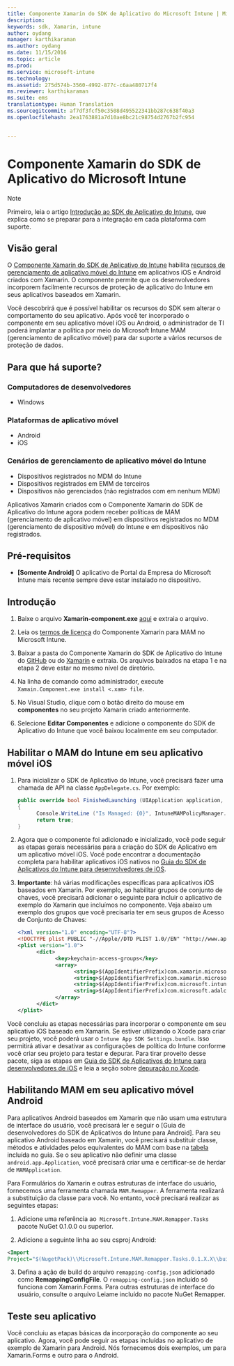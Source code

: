 ```yaml
---
title: Componente Xamarin do SDK de Aplicativo do Microsoft Intune | Microsoft Intune
description: 
keywords: sdk, Xamarin, intune
author: oydang
manager: karthikaraman
ms.author: oydang
ms.date: 11/15/2016
ms.topic: article
ms.prod: 
ms.service: microsoft-intune
ms.technology: 
ms.assetid: 275d574b-3560-4992-877c-c6aa480717f4
ms.reviewer: karthikaraman
ms.suite: ems
translationtype: Human Translation
ms.sourcegitcommit: af7df3fcf50c3508d495522341bb287c638f40a3
ms.openlocfilehash: 2ea1763881a7d10ae8bc21c98754d2767b2fc954


---
```


# <a name="microsoft-intune-app-sdk-xamarin-component"></a>Componente Xamarin do SDK de Aplicativo do Microsoft Intune

> [!NOTE]
> Primeiro, leia o artigo [Introdução ao SDK de Aplicativo do Intune](intune-app-sdk-get-started.md), que explica como se preparar para a integração em cada plataforma com suporte.



## <a name="overview"></a>Visão geral
O [Componente Xamarin do SDK de Aplicativo do Intune](https://components.xamarin.com/view/microsoft.intune.mam) habilita [recursos de gerenciamento de aplicativo móvel do Intune](/intune/deploy-use/protect-app-data-using-mobile-app-management-policies-with-microsoft-intune) em aplicativos iOS e Android criados com Xamarin. O componente permite que os desenvolvedores incorporem facilmente recursos de proteção de aplicativo do Intune em seus aplicativos baseados em Xamarin.

Você descobrirá que é possível habilitar os recursos do SDK sem alterar o comportamento do seu aplicativo. Após você ter incorporado o componente em seu aplicativo móvel iOS ou Android, o administrador de TI poderá implantar a política por meio do Microsoft Intune MAM (gerenciamento de aplicativo móvel) para dar suporte a vários recursos de proteção de dados.

## <a name="whats-supported"></a>Para que há suporte?

### <a name="developer-machines"></a>Computadores de desenvolvedores
* Windows


### <a name="mobile-app-platforms"></a>Plataformas de aplicativo móvel
* Android
* iOS


### <a name="intune-mobile-application-management-scenarios"></a>Cenários de gerenciamento de aplicativo móvel do Intune

* Dispositivos registrados no MDM do Intune
* Dispositivos registrados em EMM de terceiros
* Dispositivos não gerenciados (não registrados com em nenhum MDM)

Aplicativos Xamarin criados com o Componente Xamarin do SDK de Aplicativo do Intune agora podem receber políticas de MAM (gerenciamento de aplicativo móvel) em dispositivos registrados no MDM (gerenciamento de dispositivo móvel) do Intune e em dispositivos não registrados.

## <a name="prerequisites"></a>Pré-requisitos

* **[Somente Android]** O aplicativo de Portal da Empresa do Microsoft Intune mais recente sempre deve estar instalado no dispositivo.

## <a name="get-started"></a>Introdução

1.  Baixe o arquivo **Xamarin-component.exe** [aqui](https://components.xamarin.com/submit/xpkg) e extraia o arquivo.

2. Leia os [termos de licença](https://components.xamarin.com/license/microsoft.intune.mam) do Componente Xamarin para MAM no Microsoft Intune.

3.  Baixar a pasta do Componente Xamarin do SDK de Aplicativo do Intune do [GitHub](https://github.com/msintuneappsdk/intune-app-sdk-xamarin) ou do [Xamarin](https://components.xamarin.com/license/microsoft.intune.mam) e extraia. Os arquivos baixados na etapa 1 e na etapa 2 deve estar no mesmo nível de diretório.

4.  Na linha de comando como administrador, execute `Xamain.Component.exe install <.xam> file`.

5.  No Visual Studio, clique com o botão direito do mouse em **componentes** no seu projeto Xamarin criado anteriormente.

6.  Selecione **Editar Componentes** e adicione o componente do SDK de Aplicativo do Intune que você baixou localmente em seu computador.



## <a name="enabling-intune-mam-in-your-ios-mobile-app"></a>Habilitar o MAM do Intune em seu aplicativo móvel iOS
1.  Para inicializar o SDK de Aplicativo do Intune, você precisará fazer uma chamada de API na classe `AppDelegate.cs`. Por exemplo:

      ```csharp
      public override bool FinishedLaunching (UIApplication application, NSDictionary launchOptions)
      {
            Console.WriteLine ("Is Managed: {0}", IntuneMAMPolicyManager.Instance.PrimaryUser != null);
            return true;
      }

      ```

2.  Agora que o componente foi adicionado e inicializado, você pode seguir as etapas gerais necessárias para a criação do SDK de Aplicativo em um aplicativo móvel iOS. Você pode encontrar a documentação completa para habilitar aplicativos iOS nativos no [Guia do SDK de Aplicativos do Intune para desenvolvedores de iOS](intune-app-sdk-ios).
3. **Importante**: há várias modificações específicas para aplicativos iOS baseados em Xamarin. Por exemplo, ao habilitar grupos de conjunto de chaves, você precisará adicionar o seguinte para incluir o aplicativo de exemplo do Xamarin que incluímos no componente. Veja abaixo um exemplo dos grupos que você precisaria ter em seus grupos de Acesso de Conjunto de Chaves:

      ```xml
      <?xml version="1.0" encoding="UTF-8"?>
      <!DOCTYPE plist PUBLIC "-//Apple//DTD PLIST 1.0//EN" "http://www.apple.com/DTDs/PropertyList-1.0.dtd">
      <plist version="1.0">
            <dict>
                  <key>keychain-access-groups</key>
                  <array>
                        <string>$(AppIdentifierPrefix)com.xamarin.microsoftintunesample</string>
                        <string>$(AppIdentifierPrefix)com.xamarin.microsoftintunesample.intunemam</string>
                        <string>$(AppIdentifierPrefix)com.microsoft.intune.mam</string>
                        <string>$(AppIdentifierPrefix)com.microsoft.adalcache</string>
                  </array>
            </dict>
      </plist>
      ```

Você concluiu as etapas necessárias para incorporar o componente em seu aplicativo iOS baseado em Xamarin. Se estiver utilizando o Xcode para criar seu projeto, você poderá usar o `Intune App SDK Settings.bundle`. Isso permitirá ativar e desativar as configurações de política do Intune conforme você criar seu projeto para testar e depurar. Para tirar proveito desse pacote, siga as etapas em [Guia do SDK de Aplicativos do Intune para desenvolvedores de iOS](intune-app-sdk-ios) e leia a seção sobre [depuração no Xcode](intune-app-sdk-ios#debug-information).

## <a name="enabling-mam-in-your-android-mobile-app"></a>Habilitando MAM em seu aplicativo móvel Android
Para aplicativos Android baseados em Xamarin que não usam uma estrutura de interface do usuário, você precisará ler e seguir o [Guia de desenvolvedores do SDK de Aplicativos do Intune para Android]. Para seu aplicativo Android baseado em Xamarin, você precisará substituir classe, métodos e atividades pelos equivalentes do MAM com base na [tabela](intune-app-sdk-android#replace-classes-methods-and-activities-with-their-mam-equivalent-required) incluída no guia. Se o seu aplicativo não definir uma classe `android.app.Application`, você precisará criar uma e certificar-se de herdar de `MAMApplication`.

Para Formulários do Xamarin e outras estruturas de interface do usuário, fornecemos uma ferramenta chamada `MAM.Remapper`. A ferramenta realizará a substituição da classe para você. No entanto, você precisará realizar as seguintes etapas:

1.  Adicione uma referência ao` Microsoft.Intune.MAM.Remapper.Tasks` pacote NuGet 0.1.0.0 ou superior.

2.  Adicione a seguinte linha ao seu csproj Android:
  ```xml
  <Import
  Project="$(NugetPack)\\Microsoft.Intune.MAM.Remapper.Tasks.0.1.X.X\\build\\MonoAndroid10\\Microsoft.Intune.MAM.Remapper.targets" />
  ```

3.  Defina a ação de build do arquivo `remapping-config.json` adicionado como **RemappingConfigFile**. O `remapping-config.json` incluído só funciona com Xamarin.Forms. Para outras estruturas de interface do usuário, consulte o arquivo Leiame incluído no pacote NuGet Remapper.

## <a name="test-your-app"></a>Teste seu aplicativo

Você concluiu as etapas básicas da incorporação do componente ao seu aplicativo. Agora, você pode seguir as etapas incluídas no aplicativo de exemplo de Xamarin para Android. Nós fornecemos dois exemplos, um para Xamarin.Forms e outro para o Android.



<!--HONumber=Nov16_HO4-->



